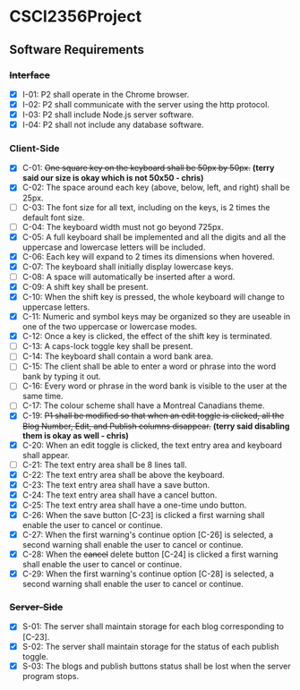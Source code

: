 # CSCI2356Project

## Software Requirements

### <s>Interface</s>

- [x] I-01: P2 shall operate in the Chrome browser.
- [x] I-02: P2 shall communicate with the server using the http protocol.
- [x] I-03: P2 shall include Node.js server software.
- [x] I-04: P2 shall not include any database software.

### Client-Side

- [x] C-01: <s>One square key on the keyboard shall be 50px by 50px.</s> <strong>(terry said our size is okay which is not 50x50 - chris)</strong>
- [x] C-02: The space around each key (above, below, left, and right) shall
      be 25px.
- [ ] C-03: The font size for all text, including on the keys, is 2 times the default
      font size.
- [ ] C-04: The keyboard width must not go beyond 725px.
- [x] C-05: A full keyboard shall be implemented and all the digits and all the uppercase and
      lowercase letters will be included.
- [x] C-06: Each key will expand to 2 times its dimensions when hovered.
- [x] C-07: The keyboard shall initially display lowercase keys.
- [ ] C-08: A space will automatically be inserted after a word.
- [x] C-09: A shift key shall be present.
- [x] C-10: When the shift key is pressed, the whole keyboard will change
      to uppercase letters.
- [x] C-11: Numeric and symbol keys may be organized so they are useable
      in one of the two uppercase or lowercase modes.
- [x] C-12: Once a key is clicked, the effect of the shift key is terminated.
- [ ] C-13: A caps-lock toggle key shall be present.
- [ ] C-14: The keyboard shall contain a word bank area.
- [ ] C-15: The client shall be able to enter a word or phrase into the word
      bank by typing it out.
- [ ] C-16: Every word or phrase in the word bank is visible to the user at
      the same time.
- [ ] C-17: The colour scheme shall have a Montreal Canadians theme.
- [x] C-19: <s>P1 shall be modified so that when an edit toggle is
      clicked, all the Blog Number, Edit, and Publish columns disappear.</s> <strong>(terry said disabling them is okay as well - chris)</strong>
- [x] C-20: When an edit toggle is clicked, the text entry area and keyboard shall appear.
- [ ] C-21: The text entry area shall be 8 lines tall.
- [x] C-22: The text entry area shall be above the keyboard.
- [x] C-23: The text entry area shall have a save button.
- [x] C-24: The text entry area shall have a cancel button.
- [x] C-25: The text entry area shall have a one-time undo button.
- [x] C-26: When the save button [C-23] is clicked a first warning shall
      enable the user to cancel or continue.
- [x] C-27: When the first warning's continue option [C-26] is selected, a
      second warning shall enable the user to cancel or continue.
- [x] C-28: When the <s>cancel</s> delete button [C-24] is clicked a first warning
      shall enable the user to cancel or continue.
- [x] C-29: When the first warning's continue option [C-28] is selected,
      a second warning shall enable the user to cancel or continue.

### <s>Server-Side</s>

- [x] S-01: The server shall maintain storage for each blog corresponding to [C-23].
- [x] S-02: The server shall maintain storage for the status of each publish
      toggle.
- [x] S-03: The blogs and publish buttons status shall be lost when
      the server program stops.
